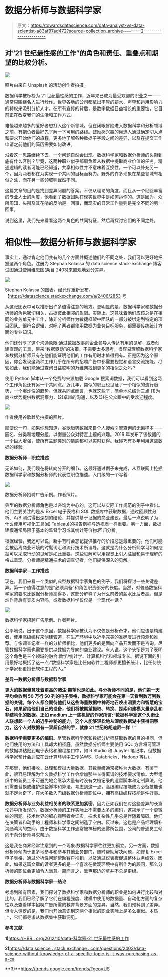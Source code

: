 # 数据分析师与数据科学家

> 原文：<https://towardsdatascience.com/data-analyst-vs-data-scientist-a83af97ad472?source=collection_archive---------2----------------------->

## 对“21 世纪最性感的工作”的角色和责任、重叠点和期望的比较分析。

![](img/6cae9db2219d5e80230e6e29c72bbd86.png)

照片由来自 Unsplash 的活动创作者拍摄。

数据科学被标榜为 21 世纪最性感的工作，近年来已成为最受欢迎的职业之一——通常只围绕名人进行炒作。世界各地的公司都拿出丰厚的薪水、声望和运用影响力的特权来吸引分析人才。在所有宣传的背后，是数字数据日益增长的重要性，它目前正在改变我们的生活和工作方式。

难怪越来越多的爱好者想打入这个新领域。但在闭眼冒险进入数据科学和分析领域之前，有抱负者最好先了解一下可用的路线。鼓励感兴趣的候选人通过确定切入点和要求开始他们的旅程，更多地了解各种数据子字段之间的差异，以及在提交工作申请之前他们的简历需要如何改进。

沿着这一思路继续下去，一个问题自然会出现。数据科学家和数据分析师的头衔到底有什么区别？毕竟，这两种职业似乎都肩负着从数据中提取商业价值的任务。精通逻辑的读者可能已经知道，共享相似性并不意味着互换性。一个可以补充另一个，因为两者都在为实现一个共同的目标而努力。野外的许多现象在某些领域有相似之处，而在另一些领域则截然不同。

这篇文章的目的是找到差异问题的答案。不仅从理论的角度，而且从一个经验丰富的专业人士的角度，他看到了数据团队在现实世界中是如何运作的。这是因为，众所周知，头衔及其花哨的反响是一回事，而现实的日常工作量则是完全不同的另一回事。

说到这里，我们先来看看这两个角色的共同特征，然后再探讨它们的不同之处。

# **相似性—数据分析师与数据科学家**

事实上，通过肯定他们共有的几个方面并概述他们的不同之处，我们可以更好地把握这两个角色。注册为 Stephan Kolassa 的 data science stack-exchange 博客试图通过使用维恩图(条目 2403)来直观地划分差异。

![](img/850358d59d567f6737cc60deecd06742.png)

Stephan Kolassa 的图表。经允许重新发布。【https://datascience.stackexchange.com/a/2406/2853 号

从这张图表中可以推断出许多值得注意的地方。更明显的是，数据科学家和数据分析师的角色密切相关，占据彼此相邻的象限。实际上，这意味着他们应该总是在相同的业务单元中工作，除非分析师作为敏捷框架中团队的一部分被绑定到特定的项目团队。很符合逻辑，对吧？两者都使用数据为业务目标服务，都需要传统统计方面的专业知识。

他们还分享了这个沟通象限:通过数据故事向企业领导人传达有用的见解，或者创建直观的工具，带来“数据驱动”的决策。不需要太多思考，很容易理解数据科学家和数据分析师只有在他们能证明他们的工作有用时才值得拥有。正是因为这个原因，你会发现这两种工作几乎在所有的招聘广告中都需要视觉和语言交流技能。尽管如此，我们能通过查询日益聪明的万维网找到更多的相似之处吗？

使用 Python 脚本从一个免费的来源加载 Google 搜索词数据，我们可以看到这两个工作角色还有另一个共同点。近几年，类似的职业也见证了一个相似的流行趋势，一个爆炸性的趋势。但就共同点而言，也就这些了，简单地总结为三点:(1)为商业优势提供数据洞察力，(2)卓越的沟通，以及(3)在公众眼中的受欢迎程度。

![](img/b7fd65b51ab31fecd08d9743fefd689a.png)

作者使用谷歌趋势拍摄的照片。

顺便说一句，如果你想知道，谷歌趋势数据来自个人搜索引擎查询的无偏样本——匿名、分类和地理分组，以衡量公众对特定主题的兴趣。2016 年发布了该数据的一个巨大增强，使所有主题类别的情感都可以实时获得。我碰巧有多年利用这些数据的经验。

**数据分析师—职位描述**

无论如何，我们现在将转向分开的细节。这最好通过例子来完成，从互联网上挖掘数据科学家和数据分析师的代表性职位描述。入门级的一个写着:

![](img/e236976f477b644fbbeaee0f43a9c85f.png)

数据分析师招聘广告示例。作者照片。

典型的数据分析师角色是以咨询为中心的，这可以从实际工作规范的例子中看出。他们主要关注的是从 Excel 电子表格和 SQL 数据库中获取数据，通过回顾性分析、A/B 测试得出深刻的结论，并提供基于证据的商业建议。最后一点说明了为什么使用可视化工具(如 Tableau)的报告例程与透视表一样重要。另一方面，数据建模通常局限于基本的监督学习或其统计等价物:回归分析。

根据经验，我还可以说，新手有时会忘记提供推荐的阶段总是最重要的。他们可能会被远离商业环境的时髦词汇和流行技术所误导。这就是为什么分析师学习如何挖掘可以采取行动的见解是如此重要，这些见解可以用视觉上引人注目和易于理解的格式呈现。分析师是精通技术的调查记者，他们提供深入的见解。

**数据科学家—工作描述**

现在，我们来看一个类似的典型数据科学家角色的例子，我们将探讨一些关键差异。第一个值得注意的是“必须具备”和角色职责部分的长度。当然，对普通数据科学家的要求比数据分析师高得多，这部分解释了为什么前者的薪水比后者高。但是炒作背后有实质内容吗，或者数据科学仅仅是一个现代神话？

![](img/08a353bfc7a753641294391c202e4020.png)

数据科学家招聘广告示例。作者照片。

公平地说，出于这个原因，数据科学家被认为不仅仅是分析奇才。他们应该是构建者，使用高级编程来创建管道，在生产环境中以近乎完美的准确度进行预测和推荐。与像调查记者一样的分析师相比，他们更多的是面向产品开发而不是咨询。尽管数据科学家也需要提供以数据为导向的商业建议。有人说，这个头衔是为了表明这个角色是三个领域的融合:数学/统计学、计算机科学和领域专长。据说下面的引用最好地概括了这一点:“数据科学家是比任何软件工程师都更擅长统计，比任何统计学家都更擅长软件工程的人。”

**差异—数据分析师与数据科学家**

**更大的数据量意味着更高的赌注:期望也是如此。与分析师不同的是，他们第一天平均会收到 50 万行 50 列的电子表格，数据科学家可能会在第一天看到数万列数据的关键。每个人都会期待他们从这些海量数据中神奇地召唤出洞察力和智慧的宝石。如果留给他们自己的设备，他们将被期望摄取、转换、探索和建模大量杂乱和非结构化的数据。正如 medium 上一些机智的作家所言:“数据科学家这个头衔让人联想起一个人的近乎神秘的能力，这个人能够轻松地从深度数据湖中获得洞察力，这个人对数据有一双超自然的手，就像 21 世纪的胡迪尼一样！”**

**数据科学需要更多的编码**。尽管数据科学家和数据分析师获取数据的目的相同，但他们使用的方法和工具却大相径庭。虽然数据分析师主要使用 SQL 方言将可管理的数据块粘贴到电子表格和编程接口中，如 R Studio 和 Jupyter 笔记本，但数据科学家预计会适应在云计算环境中工作(AWS、Databricks、Hadoop 等)。).

在那里，他们接收、处理和模拟大量数据，其数量级通常被称为大数据。有鉴于此，很容易理解为什么数据科学工作会增加那些长得离谱的技术要求清单。大型组织中的新员工不可避免地会继承大量有时没有文档记录的遗留脚本和定制算法，他们需要替换或维护这些脚本和算法。考虑到这一点，高级编程技能成为必备技能也就不足为奇了，在大多数入门级数据分析师职位中，拥有高级编程技能是件好事。

**数据分析师与业务利益相关者的联系更加紧密**。因为正如我们在对这些差异的长篇论述中所发现的，数据分析师的工作实际上不需要太多的编码，这揭示了一个更微妙的问题。技术世界的细心观察者会证实，技术复杂性几乎总是伴随着障碍。他们在决策者和动手的工程师和科学家之间制造了空白。反过来，这也是产品经理填补沟通鸿沟的空间。由于数据科学工作通常被神秘的迷雾所包围，公司的普通员工倾向于向分析师寻求帮助。

这是我在商界经常注意到的一个现象:数据科学家往往更加孤立。另一方面，数据分析师倾向于更多地参与和参与其他业务部门，随时帮助解决问题，如修复 Excel 电子表格，通过分析性问题帮助客户推销，以及通过仪表板促进整体业务绩效。因此，如果这篇文章的读者更多的是一个喜欢在微观环境中有所作为的顾问，那么分析师的职位会更加令人满意。简而言之，篱笆那边的草并不总是更绿。

**数据分析师与数据科学家—结论**

考虑到所有因素，我们探讨了数据科学家和数据分析师的职业是如何进行比较和对比的。我们已经了解了它们在编程强度、建模中使用的数据量、自动化方面的复杂性以及查看样本招聘广告所需的教育背景方面的差异。当然，我们预料到了差异。但令人惊讶的是，我们也开始意识到这两个相似的职业实际上是多么相似。本质上，它们都寻求从数据集中获取洞见。

**参考文献**

**1)**[https://HBR . org/2012/10/data-科学家-21 世纪最性感的工作](https://hbr.org/2012/10/data-scientist-the-sexiest-job-of-the-21st-century)

**2)**[https://data science . stack exchange . com/questions/2403/data-science-without-knowledge-of-a-specific-topic-is-it-was-purchasing-as-a-ca](https://datascience.stackexchange.com/questions/2403/data-science-without-knowledge-of-a-specific-topic-is-it-worth-pursuing-as-a-ca)

**3)**https://trends.google.com/trends/?geo=US
